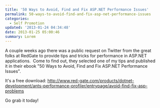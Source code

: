 ```yaml
---
title: '50 Ways to Avoid, Find and Fix ASP.NET Performance Issues'
permalink: 50-ways-to-avoid-find-and-fix-asp-net-performance-issues
categories: 
  - Self Promotion
updated: '2013-01-24 04:34:48'
date: 2013-01-25 05:00:46
summary: Lorem
---
```


A couple weeks ago there was a public request on Twitter from the great folks at RedGate to provide tips and tricks for performance in ASP.NET applications.  Come to find out, they selected one of my tips and published it in their ebook "50 Ways to Avoid, Find and Fix ASP.NET Performance Issues".

It's a free download: <a href="http://www.red-gate.com/products/dotnet-development/ants-performance-profiler/entrypage/avoid-find-fix-asp-problems">http://www.red-gate.com/products/dotnet-development/ants-performance-profiler/entrypage/avoid-find-fix-asp-problems</a>

Go grab it today!